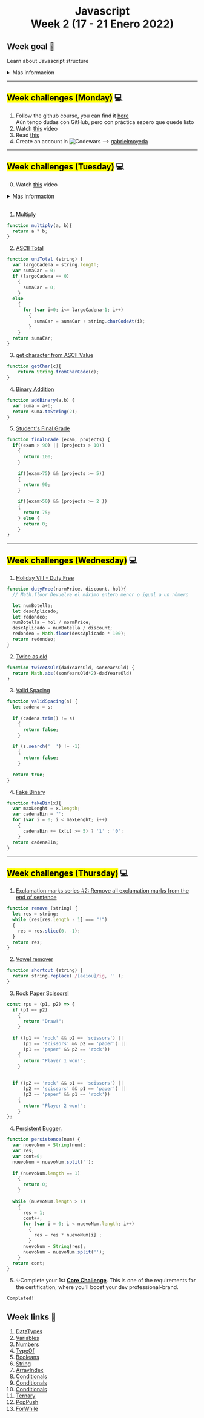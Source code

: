 <h1 align="center"><b>Javascript</b> 
<br>Week 2 (17 - 21 Enero 2022)</h1>

## Week goal 🏁

<p>Learn about Javascript structure</p>

<details>
  <summary>Más información</summary>
  <h3>Week subtopics</h3>

- Data types
  - undefined
  - null
- var, let, const
- Operators
  - Arithmetic
  - TypeOf
  - Booleans
  - Logics
- Conditionals
- Ternary operator
- Loops
  - While
  - For
  - For In
- Data structure
  - Array
  - List
  - Stack
  - Hash
- object
- Functions
  - Difference between arguments and parameters
  - Default parameters
  - Arguments array
- Number Class
  - Functions
- String Class
  - Functions
- Array Class
  - Functions
</details>

---
## <mark>Week challenges (Monday)</mark>  💻

1.  Follow the github course, you can find it  [here](https://github.com/corecodeio/bootcamp-from-scratch/blob/main/src/recommended)  
Aún tengo dudas con GitHub, pero con práctica espero que quede listo
2.  Watch  [this](https://www.youtube.com/watch?v=A37-3lflh8I)  video
3.  Read  [this](https://developer.mozilla.org/en-US/docs/Learn/JavaScript/First_steps/Math)
4.  Create an account in ![Codewars](https://img.shields.io/badge/Codewars-B1361E?style=for-the-badge&logo=codewars&logoColor=grey) --> [gabrielmoyeda](https://www.codewars.com/users/gabrielmoyeda)
---
## <mark>Week challenges (Tuesday)</mark>  💻

0.  Watch  [this](https://www.youtube.com/watch?v=cEBkvm0-rg0)  video
<details>
  <summary>Más información</summary>
  <h3>Tips para busquedas en Google</h3>

- Exact: Hacer la búsqueda utilizando Comillas, p.e. **"cannot read property 'map' of undefined"**
- Site: Se hace de la siguiente manera: **site:**_url_ palabras_a_buscar, p.e. **site:fireship.io react hooks**
- Exclude: para excluir un término se usa un guión, p.e. **insertar información -jquery** va a eliminar términos innecesarios como jquery, en este ejemplo
- Before or After: se utiliza la palabra before o after seguida de : y el año, por ejemplo: **laravel after:2022** o **javascript functions before:2010**
- Range: se puede consultar por rangos, esto es, poniendo el rango_min..rango_max, pueden ser fechas, cantidades, numeros, p.e. **react hooks 2019..2021**
- Logic & Group: se utiliza un pipe | para separar y parentesis para agrupar, p.e. **a|b** y agrupado **(a|b)c**
- Wildcard: los comodines son utilizados colocando un asterisco, esto quiere decir que busque todo lo relacionado y que solo busque palabras asociadas, p.e. como * un CRUD
- FileType: Se puede hacer una consulta por tipo de archivo, p.e. **filetype:pdf**
- Search the Fringe: se recomienda utilizar sitios como [DuckDuckGo](https://duckduckgo.com/) u [Odysee](https://odysee.com/)
- Competitor Research: Se utiliza la pparabra reservada related:url, p.e. related:angular.io
- Cache: Para bajar o tener en caché la ultima version de lo que buscas, p.e. cache:angular.io
</details>
<br>

1.  [Multiply](https://www.codewars.com/kata/50654ddff44f800200000004)
```js
function multiply(a, b){
  return a * b;
}
```

2.  [ASCII Total](https://www.codewars.com/kata/572b6b2772a38bc1e700007a)
```js
function uniTotal (string) {
  var largoCadena = string.length;
  var sumaCar = 0;
  if (largoCadena == 0) 
    {
      sumaCar = 0;
    } 
  else
    {
      for (var i=0; i<= largoCadena-1; i++)
        {
          sumaCar = sumaCar + string.charCodeAt(i);
        }
    }
  return sumaCar;
}
```
3.  [get character from ASCII Value](https://www.codewars.com/kata/55ad04714f0b468e8200001c)
```js
function getChar(c){
    return String.fromCharCode(c);
}
```
4.  [Binary Addition](https://www.codewars.com/kata/551f37452ff852b7bd000139)
```js
function addBinary(a,b) {
  var suma = a+b;
  return suma.toString(2);
}
```
5.  [Student's Final Grade](https://www.codewars.com/kata/5ad0d8356165e63c140014d4)
```js
function finalGrade (exam, projects) {
  if((exam > 90) || (projects > 10))
    {
      return 100;
    }
  
    if((exam>75) && (projects >= 5))
    {
      return 90;
    } 

    if((exam>50) && (projects >= 2 ))
    {
      return 75;
    } else {
      return 0;
    }
}
```
---
## <mark>Week challenges (Wednesday)</mark>  💻

1.  [Holiday VIII - Duty Free](https://www.codewars.com/kata/57e92e91b63b6cbac20001e5)
```js
function dutyFree(normPrice, discount, hol){
  // Math.floor Devuelve el máximo entero menor o igual a un número

  let numBotella;
  let descAplicado;
  let redondeo;
  numBotella = hol / normPrice;
  descAplicado = numBotella / discount;
  redondeo = Math.floor(descAplicado * 100);
  return redondeo; 
}
```
2.  [Twice as old](https://www.codewars.com/kata/5b853229cfde412a470000d0)
```js
function twiceAsOld(dadYearsOld, sonYearsOld) {
  return Math.abs((sonYearsOld*2)-dadYearsOld)
}
```
3.  [Valid Spacing](https://www.codewars.com/kata/5f77d62851f6bc0033616bd8)
```js
function validSpacing(s) {
  let cadena = s;
  
  if (cadena.trim() != s)
    {
      return false;
    }
  
  if (s.search('  ') != -1)
    {
      return false;
    }
  
  return true;
}
```
4.  [Fake Binary](https://www.codewars.com/kata/57eae65a4321032ce000002d)
```js
function fakeBin(x){
  var maxLenght = x.length;
  var cadenaBin = '';
  for (var i = 0; i < maxLenght; i++)
    {
      cadenaBin += (x[i] >= 5) ? '1' : '0';
    }
  return cadenaBin;
}
```
---
## <mark>Week challenges (Thursday)</mark>  💻

1.  [Exclamation marks series #2: Remove all exclamation marks from the end of sentence](https://www.codewars.com/kata/57faece99610ced690000165) 
```js 
function remove (string) {
  let res = string;
  while (res[res.length - 1] === "!") 
  {
    res = res.slice(0, -1);
  }
  return res;
}
```
2.  [Vowel remover](https://www.codewars.com/kata/5547929140907378f9000039)
```js
function shortcut (string) {
  return string.replace( /[aeiou]/ig, '' );
}
```
3.  [Rock Paper Scissors!](https://www.codewars.com/kata/5672a98bdbdd995fad00000f)
```js
const rps = (p1, p2) => {
  if (p1 == p2) 
    {
      return "Draw!";
    }
   
  if ((p1 == 'rock' && p2 == 'scissors') ||
      (p1 == 'scissors' && p2 == 'paper') ||
      (p1 == 'paper' && p2 == 'rock'))
    {
      return "Player 1 won!";
    }
  
  
  if ((p2 == 'rock' && p1 == 'scissors') ||
      (p2 == 'scissors' && p1 == 'paper') ||
      (p2 == 'paper' && p1 == 'rock'))
    {
      return "Player 2 won!";
    }
};
```
4.  [Persistent Bugger.](https://www.codewars.com/kata/55bf01e5a717a0d57e0000ec)
```js
function persistence(num) {
  var nuevoNum = String(num);
  var res;
  var cont=0;
  nuevoNum = nuevoNum.split('');
  
  if (nuevoNum.length == 1)
    {
      return 0;
    }
  
  while (nuevoNum.length > 1)
    {
      res = 1;
      cont++;
      for (var i = 0; i < nuevoNum.length; i++)
        {
          res = res * nuevoNum[i] ;
        }
      nuevoNum = String(res);
      nuevoNum = nuevoNum.split('');
    }
  return cont;
}
```
5.  ✨Complete your 1st  [**Core Challenge**](https://corecode.notion.site/Mission-Statement-666f515d76084c8e8c996b473b4d6317). This is one of the requirements for the certification, where you'll boost your dev professional-brand.
```
Completed! 
```

## [](https://github.com/corecodeio/bootcamp-from-scratch/tree/main/src/technologies/2022/week2#week-links-)Week links  🔗

1. [DataTypes](./Examples/00_datatypes.js)
2. [Variables](./Examples/01_variables.js)
3. [Numbers](./Examples/02_number.js)
4. [TypeOf](./Examples/03_typeof.js)
5. [Booleans](./Examples/04_booleans.js)
6. [String](./Examples/05_string.js)
7. [ArrayIndex](./Examples/06_index.js)
8. [Conditionals](./Examples/07_conditionals.js)
9. [Conditionals](./Examples/08_conditionals.js)
10. [Conditionals](./Examples/09_conditionals.js)
11. [Ternary](./Examples/10_ternary.js)
12. [PopPush](./Examples/11_pop_push.js)
13. [ForWhile](./Examples/12_for_while.js)
